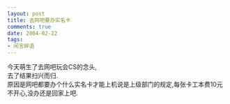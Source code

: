 ```yaml
---
layout: post
title: 去网吧要办实名卡
comments: true
date: 2004-02-22
tags:
- 闲言碎语
---
```


<p>今天萌生了去网吧玩会CS的念头,<br />去了结果扫兴而归.<br />原因是网吧都要办个什么实名卡才能上机说是上级部门的规定,每张卡工本费10元<br />不开心,没办还是回家上吧.</p>				
